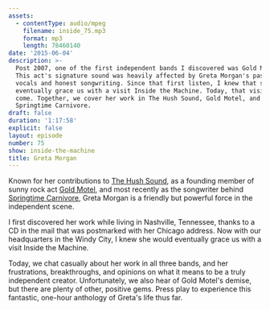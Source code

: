 ```yaml
---
assets:
  - contentType: audio/mpeg
    filename: inside_75.mp3
    format: mp3
    length: 78460140
date: '2015-06-04'
description: >-
  Post 2007, one of the first independent bands I discovered was Gold Motel.
  This act's signature sound was heavily affected by Greta Morgan's passionate
  vocals and honest songwriting. Since that first listen, I knew that she would
  eventually grace us with a visit Inside the Machine. Today, that visit has
  come. Together, we cover her work in The Hush Sound, Gold Motel, and
  Springtime Carnivore.
draft: false
duration: '1:17:58'
explicit: false
layout: episode
number: 75
show: inside-the-machine
title: Greta Morgan
---
```

Known for her contributions to [The Hush Sound](http://thehushsound.bandcamp.com), as a founding member of sunny rock act [Gold Motel](http://goldmotel.com), and most recently as the songwriter behind [Springtime Carnivore](http://springtimecarnivore.com), Greta Morgan is a friendly but powerful force in the independent scene.

I first discovered her work while living in Nashville, Tennessee, thanks to a CD in the mail that was postmarked with her Chicago address. Now with our headquarters in the Windy City, I knew she would eventually grace us with a visit Inside the Machine.

Today, we chat casually about her work in all three bands, and her frustrations, breakthroughs, and opinions on what it means to be a truly independent creator. Unfortunately, we also hear of Gold Motel's demise, but there are plenty of other, positive gems. Press play to experience this fantastic, one-hour anthology of Greta's life thus far.
